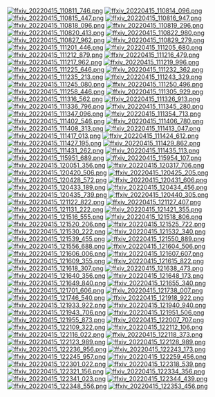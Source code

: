 [![ffxiv_20220415_110811_746.png](./image_e_thumb/ffxiv_20220415_110811_746.png.thumb.jpg)](./image_e/ffxiv_20220415_110811_746.png) 
[![ffxiv_20220415_110814_096.png](./image_e_thumb/ffxiv_20220415_110814_096.png.thumb.jpg)](./image_e/ffxiv_20220415_110814_096.png) 
[![ffxiv_20220415_110815_447.png](./image_e_thumb/ffxiv_20220415_110815_447.png.thumb.jpg)](./image_e/ffxiv_20220415_110815_447.png) 
[![ffxiv_20220415_110816_947.png](./image_e_thumb/ffxiv_20220415_110816_947.png.thumb.jpg)](./image_e/ffxiv_20220415_110816_947.png) 
[![ffxiv_20220415_110818_096.png](./image_e_thumb/ffxiv_20220415_110818_096.png.thumb.jpg)](./image_e/ffxiv_20220415_110818_096.png) 
[![ffxiv_20220415_110819_296.png](./image_e_thumb/ffxiv_20220415_110819_296.png.thumb.jpg)](./image_e/ffxiv_20220415_110819_296.png) 
[![ffxiv_20220415_110820_413.png](./image_e_thumb/ffxiv_20220415_110820_413.png.thumb.jpg)](./image_e/ffxiv_20220415_110820_413.png) 
[![ffxiv_20220415_110822_980.png](./image_e_thumb/ffxiv_20220415_110822_980.png.thumb.jpg)](./image_e/ffxiv_20220415_110822_980.png) 
[![ffxiv_20220415_110827_962.png](./image_e_thumb/ffxiv_20220415_110827_962.png.thumb.jpg)](./image_e/ffxiv_20220415_110827_962.png) 
[![ffxiv_20220415_110829_279.png](./image_e_thumb/ffxiv_20220415_110829_279.png.thumb.jpg)](./image_e/ffxiv_20220415_110829_279.png) 
[![ffxiv_20220415_111201_446.png](./image_e_thumb/ffxiv_20220415_111201_446.png.thumb.jpg)](./image_e/ffxiv_20220415_111201_446.png) 
[![ffxiv_20220415_111205_680.png](./image_e_thumb/ffxiv_20220415_111205_680.png.thumb.jpg)](./image_e/ffxiv_20220415_111205_680.png) 
[![ffxiv_20220415_111212_879.png](./image_e_thumb/ffxiv_20220415_111212_879.png.thumb.jpg)](./image_e/ffxiv_20220415_111212_879.png) 
[![ffxiv_20220415_111216_479.png](./image_e_thumb/ffxiv_20220415_111216_479.png.thumb.jpg)](./image_e/ffxiv_20220415_111216_479.png) 
[![ffxiv_20220415_111217_962.png](./image_e_thumb/ffxiv_20220415_111217_962.png.thumb.jpg)](./image_e/ffxiv_20220415_111217_962.png) 
[![ffxiv_20220415_111219_996.png](./image_e_thumb/ffxiv_20220415_111219_996.png.thumb.jpg)](./image_e/ffxiv_20220415_111219_996.png) 
[![ffxiv_20220415_111225_646.png](./image_e_thumb/ffxiv_20220415_111225_646.png.thumb.jpg)](./image_e/ffxiv_20220415_111225_646.png) 
[![ffxiv_20220415_111232_362.png](./image_e_thumb/ffxiv_20220415_111232_362.png.thumb.jpg)](./image_e/ffxiv_20220415_111232_362.png) 
[![ffxiv_20220415_111235_213.png](./image_e_thumb/ffxiv_20220415_111235_213.png.thumb.jpg)](./image_e/ffxiv_20220415_111235_213.png) 
[![ffxiv_20220415_111243_329.png](./image_e_thumb/ffxiv_20220415_111243_329.png.thumb.jpg)](./image_e/ffxiv_20220415_111243_329.png) 
[![ffxiv_20220415_111245_080.png](./image_e_thumb/ffxiv_20220415_111245_080.png.thumb.jpg)](./image_e/ffxiv_20220415_111245_080.png) 
[![ffxiv_20220415_111250_496.png](./image_e_thumb/ffxiv_20220415_111250_496.png.thumb.jpg)](./image_e/ffxiv_20220415_111250_496.png) 
[![ffxiv_20220415_111258_446.png](./image_e_thumb/ffxiv_20220415_111258_446.png.thumb.jpg)](./image_e/ffxiv_20220415_111258_446.png) 
[![ffxiv_20220415_111305_929.png](./image_e_thumb/ffxiv_20220415_111305_929.png.thumb.jpg)](./image_e/ffxiv_20220415_111305_929.png) 
[![ffxiv_20220415_111316_562.png](./image_e_thumb/ffxiv_20220415_111316_562.png.thumb.jpg)](./image_e/ffxiv_20220415_111316_562.png) 
[![ffxiv_20220415_111326_913.png](./image_e_thumb/ffxiv_20220415_111326_913.png.thumb.jpg)](./image_e/ffxiv_20220415_111326_913.png) 
[![ffxiv_20220415_111336_796.png](./image_e_thumb/ffxiv_20220415_111336_796.png.thumb.jpg)](./image_e/ffxiv_20220415_111336_796.png) 
[![ffxiv_20220415_111345_280.png](./image_e_thumb/ffxiv_20220415_111345_280.png.thumb.jpg)](./image_e/ffxiv_20220415_111345_280.png) 
[![ffxiv_20220415_111347_096.png](./image_e_thumb/ffxiv_20220415_111347_096.png.thumb.jpg)](./image_e/ffxiv_20220415_111347_096.png) 
[![ffxiv_20220415_111354_713.png](./image_e_thumb/ffxiv_20220415_111354_713.png.thumb.jpg)](./image_e/ffxiv_20220415_111354_713.png) 
[![ffxiv_20220415_111402_546.png](./image_e_thumb/ffxiv_20220415_111402_546.png.thumb.jpg)](./image_e/ffxiv_20220415_111402_546.png) 
[![ffxiv_20220415_111406_780.png](./image_e_thumb/ffxiv_20220415_111406_780.png.thumb.jpg)](./image_e/ffxiv_20220415_111406_780.png) 
[![ffxiv_20220415_111408_313.png](./image_e_thumb/ffxiv_20220415_111408_313.png.thumb.jpg)](./image_e/ffxiv_20220415_111408_313.png) 
[![ffxiv_20220415_111413_047.png](./image_e_thumb/ffxiv_20220415_111413_047.png.thumb.jpg)](./image_e/ffxiv_20220415_111413_047.png) 
[![ffxiv_20220415_111417_013.png](./image_e_thumb/ffxiv_20220415_111417_013.png.thumb.jpg)](./image_e/ffxiv_20220415_111417_013.png) 
[![ffxiv_20220415_111424_612.png](./image_e_thumb/ffxiv_20220415_111424_612.png.thumb.jpg)](./image_e/ffxiv_20220415_111424_612.png) 
[![ffxiv_20220415_111427_195.png](./image_e_thumb/ffxiv_20220415_111427_195.png.thumb.jpg)](./image_e/ffxiv_20220415_111427_195.png) 
[![ffxiv_20220415_111429_862.png](./image_e_thumb/ffxiv_20220415_111429_862.png.thumb.jpg)](./image_e/ffxiv_20220415_111429_862.png) 
[![ffxiv_20220415_111431_262.png](./image_e_thumb/ffxiv_20220415_111431_262.png.thumb.jpg)](./image_e/ffxiv_20220415_111431_262.png) 
[![ffxiv_20220415_111435_113.png](./image_e_thumb/ffxiv_20220415_111435_113.png.thumb.jpg)](./image_e/ffxiv_20220415_111435_113.png) 
[![ffxiv_20220415_115951_689.png](./image_e_thumb/ffxiv_20220415_115951_689.png.thumb.jpg)](./image_e/ffxiv_20220415_115951_689.png) 
[![ffxiv_20220415_115954_107.png](./image_e_thumb/ffxiv_20220415_115954_107.png.thumb.jpg)](./image_e/ffxiv_20220415_115954_107.png) 
[![ffxiv_20220415_120051_356.png](./image_e_thumb/ffxiv_20220415_120051_356.png.thumb.jpg)](./image_e/ffxiv_20220415_120051_356.png) 
[![ffxiv_20220415_120317_706.png](./image_e_thumb/ffxiv_20220415_120317_706.png.thumb.jpg)](./image_e/ffxiv_20220415_120317_706.png) 
[![ffxiv_20220415_120420_506.png](./image_e_thumb/ffxiv_20220415_120420_506.png.thumb.jpg)](./image_e/ffxiv_20220415_120420_506.png) 
[![ffxiv_20220415_120425_205.png](./image_e_thumb/ffxiv_20220415_120425_205.png.thumb.jpg)](./image_e/ffxiv_20220415_120425_205.png) 
[![ffxiv_20220415_120428_572.png](./image_e_thumb/ffxiv_20220415_120428_572.png.thumb.jpg)](./image_e/ffxiv_20220415_120428_572.png) 
[![ffxiv_20220415_120431_606.png](./image_e_thumb/ffxiv_20220415_120431_606.png.thumb.jpg)](./image_e/ffxiv_20220415_120431_606.png) 
[![ffxiv_20220415_120433_189.png](./image_e_thumb/ffxiv_20220415_120433_189.png.thumb.jpg)](./image_e/ffxiv_20220415_120433_189.png) 
[![ffxiv_20220415_120434_456.png](./image_e_thumb/ffxiv_20220415_120434_456.png.thumb.jpg)](./image_e/ffxiv_20220415_120434_456.png) 
[![ffxiv_20220415_120435_739.png](./image_e_thumb/ffxiv_20220415_120435_739.png.thumb.jpg)](./image_e/ffxiv_20220415_120435_739.png) 
[![ffxiv_20220415_120440_305.png](./image_e_thumb/ffxiv_20220415_120440_305.png.thumb.jpg)](./image_e/ffxiv_20220415_120440_305.png) 
[![ffxiv_20220415_121122_822.png](./image_e_thumb/ffxiv_20220415_121122_822.png.thumb.jpg)](./image_e/ffxiv_20220415_121122_822.png) 
[![ffxiv_20220415_121127_407.png](./image_e_thumb/ffxiv_20220415_121127_407.png.thumb.jpg)](./image_e/ffxiv_20220415_121127_407.png) 
[![ffxiv_20220415_121131_222.png](./image_e_thumb/ffxiv_20220415_121131_222.png.thumb.jpg)](./image_e/ffxiv_20220415_121131_222.png) 
[![ffxiv_20220415_121421_355.png](./image_e_thumb/ffxiv_20220415_121421_355.png.thumb.jpg)](./image_e/ffxiv_20220415_121421_355.png) 
[![ffxiv_20220415_121516_555.png](./image_e_thumb/ffxiv_20220415_121516_555.png.thumb.jpg)](./image_e/ffxiv_20220415_121516_555.png) 
[![ffxiv_20220415_121518_806.png](./image_e_thumb/ffxiv_20220415_121518_806.png.thumb.jpg)](./image_e/ffxiv_20220415_121518_806.png) 
[![ffxiv_20220415_121520_206.png](./image_e_thumb/ffxiv_20220415_121520_206.png.thumb.jpg)](./image_e/ffxiv_20220415_121520_206.png) 
[![ffxiv_20220415_121525_722.png](./image_e_thumb/ffxiv_20220415_121525_722.png.thumb.jpg)](./image_e/ffxiv_20220415_121525_722.png) 
[![ffxiv_20220415_121530_222.png](./image_e_thumb/ffxiv_20220415_121530_222.png.thumb.jpg)](./image_e/ffxiv_20220415_121530_222.png) 
[![ffxiv_20220415_121532_340.png](./image_e_thumb/ffxiv_20220415_121532_340.png.thumb.jpg)](./image_e/ffxiv_20220415_121532_340.png) 
[![ffxiv_20220415_121539_455.png](./image_e_thumb/ffxiv_20220415_121539_455.png.thumb.jpg)](./image_e/ffxiv_20220415_121539_455.png) 
[![ffxiv_20220415_121550_889.png](./image_e_thumb/ffxiv_20220415_121550_889.png.thumb.jpg)](./image_e/ffxiv_20220415_121550_889.png) 
[![ffxiv_20220415_121556_688.png](./image_e_thumb/ffxiv_20220415_121556_688.png.thumb.jpg)](./image_e/ffxiv_20220415_121556_688.png) 
[![ffxiv_20220415_121604_506.png](./image_e_thumb/ffxiv_20220415_121604_506.png.thumb.jpg)](./image_e/ffxiv_20220415_121604_506.png) 
[![ffxiv_20220415_121606_006.png](./image_e_thumb/ffxiv_20220415_121606_006.png.thumb.jpg)](./image_e/ffxiv_20220415_121606_006.png) 
[![ffxiv_20220415_121607_607.png](./image_e_thumb/ffxiv_20220415_121607_607.png.thumb.jpg)](./image_e/ffxiv_20220415_121607_607.png) 
[![ffxiv_20220415_121609_355.png](./image_e_thumb/ffxiv_20220415_121609_355.png.thumb.jpg)](./image_e/ffxiv_20220415_121609_355.png) 
[![ffxiv_20220415_121615_822.png](./image_e_thumb/ffxiv_20220415_121615_822.png.thumb.jpg)](./image_e/ffxiv_20220415_121615_822.png) 
[![ffxiv_20220415_121618_307.png](./image_e_thumb/ffxiv_20220415_121618_307.png.thumb.jpg)](./image_e/ffxiv_20220415_121618_307.png) 
[![ffxiv_20220415_121638_473.png](./image_e_thumb/ffxiv_20220415_121638_473.png.thumb.jpg)](./image_e/ffxiv_20220415_121638_473.png) 
[![ffxiv_20220415_121640_356.png](./image_e_thumb/ffxiv_20220415_121640_356.png.thumb.jpg)](./image_e/ffxiv_20220415_121640_356.png) 
[![ffxiv_20220415_121648_173.png](./image_e_thumb/ffxiv_20220415_121648_173.png.thumb.jpg)](./image_e/ffxiv_20220415_121648_173.png) 
[![ffxiv_20220415_121649_840.png](./image_e_thumb/ffxiv_20220415_121649_840.png.thumb.jpg)](./image_e/ffxiv_20220415_121649_840.png) 
[![ffxiv_20220415_121655_340.png](./image_e_thumb/ffxiv_20220415_121655_340.png.thumb.jpg)](./image_e/ffxiv_20220415_121655_340.png) 
[![ffxiv_20220415_121701_606.png](./image_e_thumb/ffxiv_20220415_121701_606.png.thumb.jpg)](./image_e/ffxiv_20220415_121701_606.png) 
[![ffxiv_20220415_121738_007.png](./image_e_thumb/ffxiv_20220415_121738_007.png.thumb.jpg)](./image_e/ffxiv_20220415_121738_007.png) 
[![ffxiv_20220415_121746_540.png](./image_e_thumb/ffxiv_20220415_121746_540.png.thumb.jpg)](./image_e/ffxiv_20220415_121746_540.png) 
[![ffxiv_20220415_121918_922.png](./image_e_thumb/ffxiv_20220415_121918_922.png.thumb.jpg)](./image_e/ffxiv_20220415_121918_922.png) 
[![ffxiv_20220415_121933_922.png](./image_e_thumb/ffxiv_20220415_121933_922.png.thumb.jpg)](./image_e/ffxiv_20220415_121933_922.png) 
[![ffxiv_20220415_121940_940.png](./image_e_thumb/ffxiv_20220415_121940_940.png.thumb.jpg)](./image_e/ffxiv_20220415_121940_940.png) 
[![ffxiv_20220415_121943_706.png](./image_e_thumb/ffxiv_20220415_121943_706.png.thumb.jpg)](./image_e/ffxiv_20220415_121943_706.png) 
[![ffxiv_20220415_121951_506.png](./image_e_thumb/ffxiv_20220415_121951_506.png.thumb.jpg)](./image_e/ffxiv_20220415_121951_506.png) 
[![ffxiv_20220415_121955_873.png](./image_e_thumb/ffxiv_20220415_121955_873.png.thumb.jpg)](./image_e/ffxiv_20220415_121955_873.png) 
[![ffxiv_20220415_122007_707.png](./image_e_thumb/ffxiv_20220415_122007_707.png.thumb.jpg)](./image_e/ffxiv_20220415_122007_707.png) 
[![ffxiv_20220415_122109_322.png](./image_e_thumb/ffxiv_20220415_122109_322.png.thumb.jpg)](./image_e/ffxiv_20220415_122109_322.png) 
[![ffxiv_20220415_122112_106.png](./image_e_thumb/ffxiv_20220415_122112_106.png.thumb.jpg)](./image_e/ffxiv_20220415_122112_106.png) 
[![ffxiv_20220415_122116_022.png](./image_e_thumb/ffxiv_20220415_122116_022.png.thumb.jpg)](./image_e/ffxiv_20220415_122116_022.png) 
[![ffxiv_20220415_122118_373.png](./image_e_thumb/ffxiv_20220415_122118_373.png.thumb.jpg)](./image_e/ffxiv_20220415_122118_373.png) 
[![ffxiv_20220415_122123_989.png](./image_e_thumb/ffxiv_20220415_122123_989.png.thumb.jpg)](./image_e/ffxiv_20220415_122123_989.png) 
[![ffxiv_20220415_122128_989.png](./image_e_thumb/ffxiv_20220415_122128_989.png.thumb.jpg)](./image_e/ffxiv_20220415_122128_989.png) 
[![ffxiv_20220415_122236_956.png](./image_e_thumb/ffxiv_20220415_122236_956.png.thumb.jpg)](./image_e/ffxiv_20220415_122236_956.png) 
[![ffxiv_20220415_122243_173.png](./image_e_thumb/ffxiv_20220415_122243_173.png.thumb.jpg)](./image_e/ffxiv_20220415_122243_173.png) 
[![ffxiv_20220415_122245_957.png](./image_e_thumb/ffxiv_20220415_122245_957.png.thumb.jpg)](./image_e/ffxiv_20220415_122245_957.png) 
[![ffxiv_20220415_122259_456.png](./image_e_thumb/ffxiv_20220415_122259_456.png.thumb.jpg)](./image_e/ffxiv_20220415_122259_456.png) 
[![ffxiv_20220415_122301_022.png](./image_e_thumb/ffxiv_20220415_122301_022.png.thumb.jpg)](./image_e/ffxiv_20220415_122301_022.png) 
[![ffxiv_20220415_122318_539.png](./image_e_thumb/ffxiv_20220415_122318_539.png.thumb.jpg)](./image_e/ffxiv_20220415_122318_539.png) 
[![ffxiv_20220415_122321_156.png](./image_e_thumb/ffxiv_20220415_122321_156.png.thumb.jpg)](./image_e/ffxiv_20220415_122321_156.png) 
[![ffxiv_20220415_122334_356.png](./image_e_thumb/ffxiv_20220415_122334_356.png.thumb.jpg)](./image_e/ffxiv_20220415_122334_356.png) 
[![ffxiv_20220415_122341_023.png](./image_e_thumb/ffxiv_20220415_122341_023.png.thumb.jpg)](./image_e/ffxiv_20220415_122341_023.png) 
[![ffxiv_20220415_122344_439.png](./image_e_thumb/ffxiv_20220415_122344_439.png.thumb.jpg)](./image_e/ffxiv_20220415_122344_439.png) 
[![ffxiv_20220415_122348_556.png](./image_e_thumb/ffxiv_20220415_122348_556.png.thumb.jpg)](./image_e/ffxiv_20220415_122348_556.png) 
[![ffxiv_20220415_122353_456.png](./image_e_thumb/ffxiv_20220415_122353_456.png.thumb.jpg)](./image_e/ffxiv_20220415_122353_456.png) 
